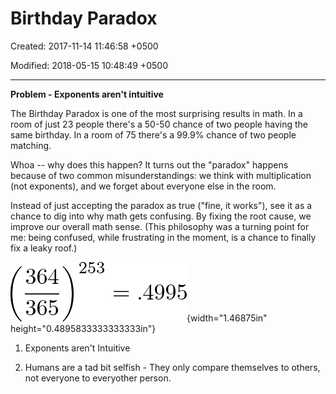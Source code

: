 # Birthday Paradox

Created: 2017-11-14 11:46:58 +0500

Modified: 2018-05-15 10:48:49 +0500

---

**Problem - Exponents aren't intuitive**

The Birthday Paradox is one of the most surprising results in math. In a room of just 23 people there's a 50-50 chance of two people having the same birthday. In a room of 75 there's a 99.9% chance of two people matching.

Whoa -- why does this happen? It turns out the "paradox" happens because of two common misunderstandings: we think with multiplication (not exponents), and we forget about everyone else in the room.

Instead of just accepting the paradox as true ("fine, it works"), see it as a chance to dig into why math gets confusing. By fixing the root cause, we improve our overall math sense. (This philosophy was a turning point for me: being confused, while frustrating in the moment, is a chance to finally fix a leaky roof.)



![displaystyle{left(frac{364}{365}right)^{253} = .4995}](media/Birthday-Paradox-image1.png){width="1.46875in" height="0.4895833333333333in"}





1.  Exponents aren't Intuitive

2.  Humans are a tad bit selfish - They only compare themselves to others, not everyone to everyother person.

